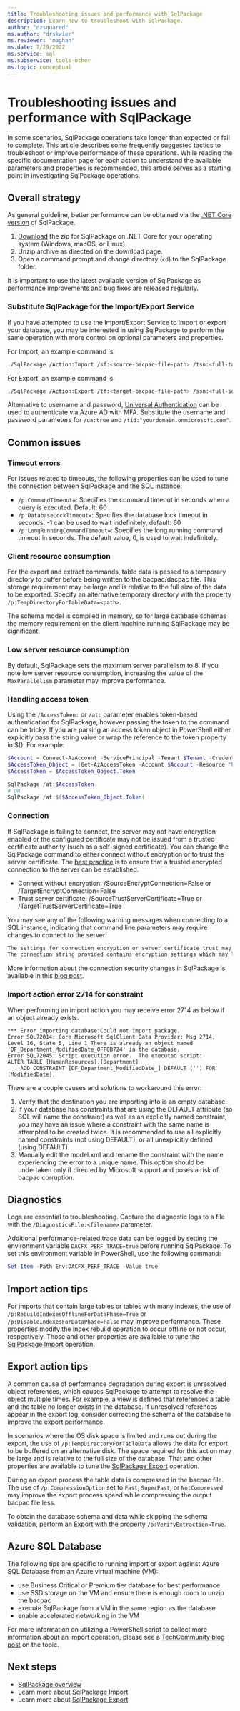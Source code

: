 ```yaml
---
title: Troubleshooting issues and performance with SqlPackage
description: Learn how to troubleshoot with SqlPackage.
author: "dzsquared"
ms.author: "drskwier"
ms.reviewer: "maghan"
ms.date: 7/29/2022
ms.service: sql
ms.subservice: tools-other
ms.topic: conceptual
---
```


# Troubleshooting issues and performance with SqlPackage

In some scenarios, SqlPackage operations take longer than expected or fail to complete.  This article describes some frequently suggested tactics to troubleshoot or improve performance of these operations. While reading the specific documentation page for each action to understand the available parameters and properties is recommended, this article serves as a starting point in investigating SqlPackage operations.

## Overall strategy
As general guideline, better performance can be obtained via the [.NET Core version](sqlpackage-download.md#windows-net-6) of SqlPackage.

1. [Download](sqlpackage-download.md#windows-net-6) the zip for SqlPackage on .NET Core for your operating system (Windows, macOS, or Linux).
2. Unzip archive as directed on the download page.
3. Open a command prompt and change directory (`cd`) to the SqlPackage folder.

It is important to use the latest available version of SqlPackage as performance improvements and bug fixes are released regularly.

### Substitute SqlPackage for the Import/Export Service
If you have attempted to use the Import/Export Service to import or export your database, you may be interested in using SqlPackage to perform the same operation with more control on optional parameters and properties.

For Import, an example command is:
```bash
./SqlPackage /Action:Import /sf:<source-bacpac-file-path> /tsn:<full-target-server-name> /tdn:<a new or empty database> /tu:<target-server-username> /tp:<target-server-password> /df:<log-file>
```

For Export, an example command is:
```bash
./SqlPackage /Action:Export /tf:<target-bacpac-file-path> /ssn:<full-source-server-name> /sdn:<source-database-name> /su:<source-server-username> /sp:<source-server-password> /df:<log-file>
```

Alternative to username and password, [Universal Authentication](/azure/azure-sql/database/authentication-mfa-ssms-overview) can be used to authenticate via Azure AD with MFA.  Substitute the username and password parameters for `/ua:true` and `/tid:"yourdomain.onmicrosoft.com"`.

## Common issues

### Timeout errors

For issues related to timeouts, the following properties can be used to tune the connection between SqlPackage and the SQL instance:

- `/p:CommandTimeout=`: Specifies the command timeout in seconds when a query is executed. Default: 60
- `/p:DatabaseLockTimeout=`: Specifies the database lock timeout in seconds.  -1 can be used to wait indefinitely, default: 60
- `/p:LongRunningCommandTimeout=`: Specifies the long running command timeout in seconds.  The default value, 0, is used to wait indefinitely.

### Client resource consumption

For the export and extract commands, table data is passed to a temporary directory to buffer before being written to the bacpac/dacpac file. This storage requirement may be large and is relative to the full size of the data to be exported.  Specify an alternative temporary directory with the property `/p:TempDirectoryForTableData=<path>`.

The schema model is compiled in memory, so for large database schemas the memory requirement on the client machine running SqlPackage may be significant.


### Low server resource consumption

By default, SqlPackage sets the maximum server parallelism to 8.  If you note low server resource consumption, increasing the value of the `MaxParallelism` parameter may improve performance.

### Handling access token

Using the `/AccessToken:` or `/at:` parameter enables token-based authentication for SqlPackage, however passing the token to the command can be tricky.  If you are parsing an access token object in PowerShell either explicitly pass the string value or wrap the reference to the token property in $().  For example:

```powershell
$Account = Connect-AzAccount -ServicePrincipal -Tenant $Tenant -Credential $Credential
$AccessToken_Object = (Get-AzAccessToken -Account $Account -Resource "https://database.windows.net/")
$AccessToken = $AccessToken_Object.Token

SqlPackage /at:$AccessToken
# OR
SqlPackage /at:$($AccessToken_Object.Token) 
```

### Connection

If SqlPackage is failing to connect, the server may not have encryption enabled or the configured certificate may not be issued from a trusted certificate authority (such as a self-signed certificate).  You can change the SqlPackage command to either connect without encryption or to trust the server certificate.  The [best practice](../../relational-databases/security/securing-sql-server.md) is to ensure that a trusted encrypted connection to the server can be established.
- Connect without encryption: /SourceEncryptConnection=False or /TargetEncryptConnection=False
- Trust server certificate: /SourceTrustServerCertificate=True or /TargetTrustServerCertificate=True

You may see any of the following warning messages when connecting to a SQL instance, indicating that command line parameters may require changes to connect to the server:

```bash
The settings for connection encryption or server certificate trust may lead to connection failure if the server is not properly configured.
The connection string provided contains encryption settings which may lead to connection failure if the server is not properly configured.
```

More information about the connection security changes in SqlPackage is available in this [blog post](https://aka.ms/dacfx-connection).


### Import action error 2714 for constraint

When performing an import action you may receive error 2714 as below if an object already exists.
```
*** Error importing database:Could not import package.
Error SQL72014: Core Microsoft SqlClient Data Provider: Msg 2714, Level 16, State 5, Line 1 There is already an object named 'DF_Department_ModifiedDate_0FF0B724' in the database.
Error SQL72045: Script execution error.  The executed script:
ALTER TABLE [HumanResources].[Department]
    ADD CONSTRAINT [DF_Department_ModifiedDate_] DEFAULT ('') FOR [ModifiedDate];
```
There are a couple causes and solutions to workaround this error:
1) Verify that the destination you are importing into is an empty database.
2) If your database has constraints that are using the DEFAULT attribute (so SQL will name the constraint) as well as an explicitly named constraint, you may have an issue where a constraint with the same name is attempted to be created twice. It is recommended to use all explicitly named constraints (not using DEFAULT), or all unexplicitly defined (using DEFAULT).
3) Manually edit the model.xml and rename the constraint with the name experiencing the error to a unique name. This option should be undertaken only if directed by Microsoft support and poses a risk of bacpac corruption.

## Diagnostics
Logs are essential to troubleshooting. Capture the diagnostic logs to a file with the `/DiagnosticsFile:<filename>` parameter.

Additional performance-related trace data can be logged by setting the environment variable `DACFX_PERF_TRACE=true` before running SqlPackage.  To set this environment variable in PowerShell, use the following command:
``` powershell
Set-Item -Path Env:DACFX_PERF_TRACE -Value true
```

## Import action tips
For imports that contain large tables or tables with many indexes, the use of `/p:RebuildIndexesOfflineForDataPhase=True` or `/p:DisableIndexesForDataPhase=False` may improve performance. These properties modify the index rebuild operation to occur offline or not occur, respectively. Those and other properties are available to tune the [SqlPackage Import](sqlpackage-import.md) operation.

## Export action tips
A common cause of performance degradation during export is unresolved object references, which causes SqlPackage to attempt to resolve the object multiple times. For example, a view is defined that references a table and the table no longer exists in the database. If unresolved references appear in the export log, consider correcting the schema of the database to improve the export performance.

In scenarios where the OS disk space is limited and runs out during the export, the use of `/p:TempDirectoryForTableData` allows the data for export to be buffered on an alternative disk. The space required for this action may be large and is relative to the full size of the database. That and other properties are available to tune the [SqlPackage Export](sqlpackage-export.md) operation.

During an export process the table data is compressed in the bacpac file. The use of `/p:CompressionOption` set to `Fast`, `SuperFast`, or `NotCompressed` may improve the export process speed while compressing the output bacpac file less.

To obtain the database schema and data while skipping the schema validation, perform an [Export](sqlpackage-export.md) with the property `/p:VerifyExtraction=True`.


## Azure SQL Database

The following tips are specific to running import or export against Azure SQL Database from an Azure virtual machine (VM):

- use Business Critical or Premium tier database for best performance
- use SSD storage on the VM and ensure there is enough room to unzip the bacpac
- execute SqlPackage from a VM in the same region as the database
- enable accelerated networking in the VM

For more information on utilizing a PowerShell script to collect more information about an import operation, please see a [TechCommunity blog post](https://techcommunity.microsoft.com/t5/azure-database-support-blog/lesson-learned-211-monitoring-sqlpackage-import-process/ba-p/3556382) on the topic.


## Next steps
- [SqlPackage overview](sqlpackage.md)
- Learn more about [SqlPackage Import](sqlpackage-import.md)
- Learn more about [SqlPackage Export](sqlpackage-export.md)
